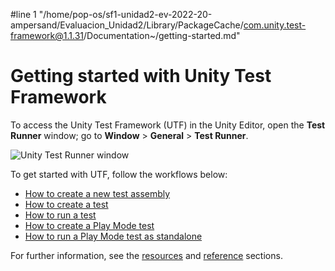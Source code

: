 #line 1 "/home/pop-os/sf1-unidad2-ev-2022-20-ampersand/Evaluacion_Unidad2/Library/PackageCache/com.unity.test-framework@1.1.31/Documentation~/getting-started.md"
# Getting started with Unity Test Framework

To access the Unity Test Framework (UTF) in the Unity Editor, open the **Test Runner** window; go to **Window** > **General** > **Test Runner**.

![Unity Test Runner window](./images/test-runner-window.png)

To get started with UTF, follow the workflows below:

* [How to create a new test assembly](./workflow-create-test-assembly.md)
* [How to create a test](./workflow-create-test.md)
* [How to run a test](./workflow-run-test.md)
* [How to create a Play Mode test](./workflow-create-playmode-test.md)
* [How to run a Play Mode test as standalone](./workflow-run-playmode-test-standalone.md)



For further information, see the [resources](./resources.md) and [reference](./manual.md#reference) sections.

